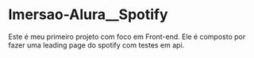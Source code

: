 # Imersao-Alura__Spotify
Este é meu primeiro projeto com foco em Front-end. Ele é composto por fazer uma leading page do spotify com testes em api.
